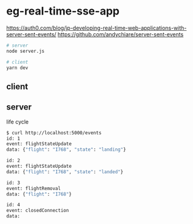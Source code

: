 # eg-real-time-sse-app

https://auth0.com/blog/jp-developing-real-time-web-applications-with-server-sent-events/
https://github.com/andychiare/server-sent-events

```bash
# server
node server.js

# client
yarn dev
```

## client



## server

life cycle

```bash
$ curl http://localhost:5000/events
id: 1
event: flightStateUpdate
data: {"flight": "I768", "state": "landing"}

id: 2
event: flightStateUpdate
data: {"flight": "I768", "state": "landed"}

id: 3
event: flightRemoval
data: {"flight": "I768"}

id: 4
event: closedConnection
data:
```